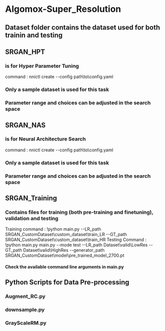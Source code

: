 # Algomox-Super_Resolution

## Dataset folder contains the dataset used for both trainin and testing

## SRGAN_HPT
### is for Hyper Parameter Tuning
command : nnictl create --config path\to\config.yaml
### Only a sample dataset is used for this task
### Parameter range and choices can be adjusted in the search space

## SRGAN_NAS
### is for Neural Architecture Search
command : nnictl create --config path\to\config.yaml
### Only a sample dataset is used for this task
### Parameter range and choices can be adjusted in the search space

## SRGAN_Training
### Contains files for training (both pre-training and finetuning),  validation and testing
Training command : !python main.py --LR_path SRGAN_CustomDataset\custom_dataset\train_LR --GT_path SRGAN_CustomDataset\custom_dataset\train_HR
Testing Command : !python main.py main.py --mode test --LR_path Dataset\valid\LowRes --GT_path Dataset\valid\HighRes --generator_path SRGAN_CustomDataset\model\pre_trained_model_2700.pt
#### Check the available command line arguments in main.py

## Python Scripts for Data Pre-processing
### Augment_RC.py
### downsample.py
### GrayScaleRM.py
